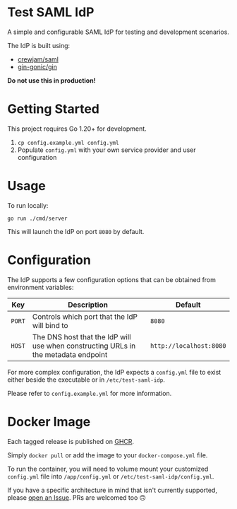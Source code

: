Test SAML IdP
=============

A simple and configurable SAML IdP for testing and development scenarios.

The IdP is built using:

- [crewjam/saml](https://github.com/crewjam/saml)
- [gin-gonic/gin](https://github.com/gin-gonic/gin)

**Do not use this in production!**

# Getting Started

This project requires Go 1.20+ for development.

1. `cp config.example.yml config.yml`
2. Populate `config.yml` with your own service provider and user configuration

# Usage

To run locally:

```shell
go run ./cmd/server
```

This will launch the IdP on port `8080` by default.

# Configuration

The IdP supports a few configuration options that can be obtained from environment variables:

| Key    | Description                                                                        | Default                 |
|--------|------------------------------------------------------------------------------------|-------------------------|
| `PORT` | Controls which port that the IdP will bind to                                      | `8080`                  |
| `HOST` | The DNS host that the IdP will use when constructing URLs in the metadata endpoint | `http://localhost:8080` |

For more complex configuration, the IdP expects a `config.yml` file to exist either beside the executable or in `/etc/test-saml-idp`.

Please refer to `config.example.yml` for more information.

# Docker Image

Each tagged release is published on [GHCR](https://github.com/derekmckinnon/test-saml-idp/pkgs/container/test-saml-idp).

Simply `docker pull` or add the image to your `docker-compose.yml` file.

To run the container, you will need to volume mount your customized `config.yml` file into `/app/config.yml` or `/etc/test-saml-idp/config.yml`.

If you have a specific architecture in mind that isn't currently supported, please
[open an Issue](https://github.com/derekmckinnon/test-saml-idp/issues/new). PRs are welcomed too :upside_down_face:
